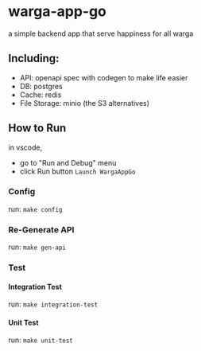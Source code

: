 # warga-app-go
a simple backend app that serve happiness for all warga

## Including:
- API: openapi spec with codegen to make life easier
- DB: postgres
- Cache: redis
- File Storage: minio (the S3 alternatives)

## How to Run
in vscode, 
- go to "Run and Debug" menu
- click Run button `Launch WargaAppGo`

### Config
run: `make config`

### Re-Generate API
run: `make gen-api`

### Test
#### Integration Test
run: `make integration-test`

#### Unit Test
run: `make unit-test`
